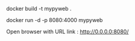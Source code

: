 
docker build -t mypyweb .

docker run -d -p 8080:4000 mypyweb

Open browser with URL link :  http://0.0.0.0:8080/
